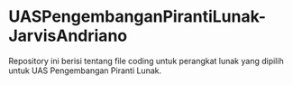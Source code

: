 # UASPengembanganPirantiLunak-JarvisAndriano
Repository ini berisi tentang file coding untuk perangkat lunak yang dipilih untuk UAS Pengembangan Piranti Lunak.

